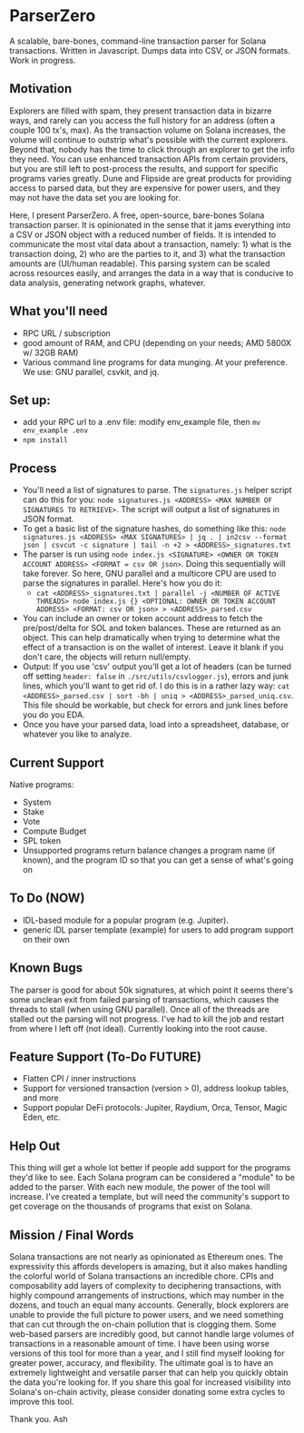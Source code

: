 # ParserZero
A scalable, bare-bones, command-line transaction parser for Solana transactions. Written in Javascript. Dumps data into CSV, or JSON formats. Work in progress.

## Motivation
Explorers are filled with spam, they present transaction data in bizarre ways, and rarely can you access the full history for an address (often a couple 100 tx's, max). As the transaction volume on Solana increases, the volume will continue to outstrip what's possible with the current explorers. Beyond that, nobody has the time to click through an explorer to get the info they need. You can use enhanced transaction APIs from certain providers, but you are still left to post-process the results, and support for specific programs varies greatly. Dune and Flipside are great products for providing access to parsed data, but they are expensive for power users, and they may not have the data set you are looking for.

Here, I present ParserZero. A free, open-source, bare-bones Solana transaction parser. It is opinionated in the sense that it jams everything into a CSV or JSON object with a reduced number of fields. It is intended to communicate the most vital data about a transaction, namely: 1) what is the transaction doing, 2) who are the parties to it, and 3) what the transaction amounts are (UI/human readable). This parsing system can be scaled across resources easily, and arranges the data in a way that is conducive to data analysis, generating network graphs, whatever. 

## What you'll need
- RPC URL / subscription
- good amount of RAM, and CPU (depending on your needs; AMD 5800X w/ 32GB RAM)
- Various command line programs for data munging. At your preference. We use: GNU parallel, csvkit, and jq.

## Set up:
- add your RPC url to a .env file: modify env_example file, then `mv env_example .env`
- `npm install`

## Process
- You'll need a list of signatures to parse. The `signatures.js` helper script can do this for you: `node signatures.js <ADDRESS> <MAX NUMBER OF SIGNATURES TO RETRIEVE>`. The script will output a list of signatures in JSON format. 
- To get a basic list of the signature hashes, do something like this: `node signatures.js <ADDRESS> <MAX SIGNATURES> | jq . | in2csv --format json | csvcut -c signature | tail -n +2 > <ADDRESS>_signatures.txt`
- The parser is run using `node index.js <SIGNATURE> <OWNER OR TOKEN ACCOUNT ADDRESS> <FORMAT = csv OR json>`. Doing this sequentially will take forever. So here, GNU parallel and a multicore CPU are used to parse the signatures in parallel. Here's how you do it:
  - `cat <ADDRESS>_signatures.txt | parallel -j <NUMBER OF ACTIVE THREADS> node index.js {} <OPTIONAL: OWNER OR TOKEN ACCOUNT ADDRESS> <FORMAT: csv OR json> > <ADDRESS>_parsed.csv`
- You can include an owner or token account address to fetch the pre/post/delta for SOL and token balances. These are returned as an object. This can help dramatically when trying to determine what the effect of a transaction is on the wallet of interest. Leave it blank if you don't care, the objects will return null/empty.
- Output: If you use 'csv' output you'll get a lot of headers (can be turned off setting `header: false` in `./src/utils/csvlogger.js`), errors and junk lines, which you'll want to get rid of. I do this is in a rather lazy way: `cat <ADDRESS>_parsed.csv | sort -bh | uniq > <ADDRESS>_parsed_uniq.csv`. This file should be workable, but check for errors and junk lines before you do you EDA.
- Once you have your parsed data, load into a spreadsheet, database, or whatever you like to analyze.

## Current Support
Native programs:
- System
- Stake
- Vote
- Compute Budget
- SPL token
- Unsupported programs return balance changes a program name (if known), and the program ID so that you can get a sense of what's going on

## To Do (NOW)
- IDL-based module for a popular program (e.g. Jupiter).
- generic IDL parser template (example) for users to add program support on their own 

## Known Bugs
The parser is good for about 50k signatures, at which point it seems there's some unclean exit from failed parsing of transactions, which causes the threads to stall (when using GNU parallel). Once all of the threads are stalled out the parsing will not progress. I've had to kill the job and restart from where I left off (not ideal). Currently looking into the root cause. 

## Feature Support (To-Do FUTURE)
- Flatten CPI / inner instructions
- Support for versioned transaction (version > 0), address lookup tables, and more
- Support popular DeFi protocols: Jupiter, Raydium, Orca, Tensor, Magic Eden, etc.

## Help Out
This thing will get a whole lot better if people add support for the programs they'd like to see. Each Solana program can be considered a "module" to be added to the parser. With each new module, the power of the tool will increase. I've created a template, but will need the community's support to get coverage on the thousands of programs that exist on Solana. 

## Mission / Final Words
Solana transactions are not nearly as opinionated as Ethereum ones. The expressivity this affords developers is amazing, but it also makes handling the colorful world of Solana transactions an incredible chore. CPIs and composability add layers of complexity to deciphering transactions, with highly compound arrangements of instructions, which may number in the dozens, and touch an equal many accounts. Generally, block explorers are unable to provide the full picture to power users, and we need something that can cut through the on-chain pollution that is clogging them. Some web-based parsers are incredibly good, but cannot handle large volumes of transactions in a reasonable amount of time. I have been using worse versions of this tool for more than a year, and I still find myself looking for greater power, accuracy, and flexibility. The ultimate goal is to have an extremely lightweight and versatile parser that can help you quickly obtain the data you're looking for. If you share this goal for increased visibility into Solana's on-chain activity, please consider donating some extra cycles to improve this tool. 

Thank you.
Ash